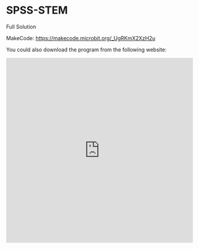 # SPSS-STEM
Full Solution

MakeCode: https://makecode.microbit.org/_UgRKmX2XzH2u

You could also download the program from the following website:

<iframe src="https://makecode.microbit.org/#pub:_UgRKmX2XzH2u" width="100%" height="500" frameborder="0"></iframe>
